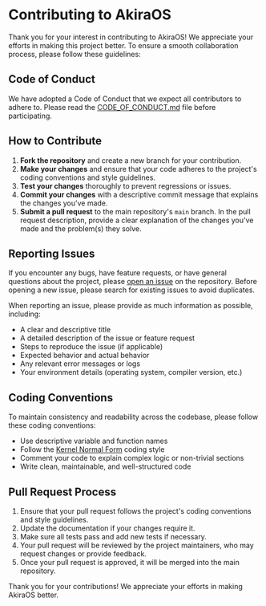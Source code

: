 # Contributing to AkiraOS

Thank you for your interest in contributing to AkiraOS! We appreciate your efforts in making this project better. To ensure a smooth collaboration process, please follow these guidelines:

## Code of Conduct

We have adopted a Code of Conduct that we expect all contributors to adhere to. Please read the [CODE_OF_CONDUCT.md](CODE_OF_CONDUCT.md) file before participating.

## How to Contribute

1. **Fork the repository** and create a new branch for your contribution.
2. **Make your changes** and ensure that your code adheres to the project's coding conventions and style guidelines.
3. **Test your changes** thoroughly to prevent regressions or issues.
4. **Commit your changes** with a descriptive commit message that explains the changes you've made.
5. **Submit a pull request** to the main repository's `main` branch. In the pull request description, provide a clear explanation of the changes you've made and the problem(s) they solve.

## Reporting Issues

If you encounter any bugs, have feature requests, or have general questions about the project, please [open an issue](https://github.com/yourusername/AkiraOS/issues/new) on the repository. Before opening a new issue, please search for existing issues to avoid duplicates.

When reporting an issue, please provide as much information as possible, including:

- A clear and descriptive title
- A detailed description of the issue or feature request
- Steps to reproduce the issue (if applicable)
- Expected behavior and actual behavior
- Any relevant error messages or logs
- Your environment details (operating system, compiler version, etc.)

## Coding Conventions

To maintain consistency and readability across the codebase, please follow these coding conventions:

- Use descriptive variable and function names
- Follow the [Kernel Normal Form](https://wiki.osdev.org/Kernel_Normal_Form) coding style
- Comment your code to explain complex logic or non-trivial sections
- Write clean, maintainable, and well-structured code

## Pull Request Process

1. Ensure that your pull request follows the project's coding conventions and style guidelines.
2. Update the documentation if your changes require it.
3. Make sure all tests pass and add new tests if necessary.
4. Your pull request will be reviewed by the project maintainers, who may request changes or provide feedback.
5. Once your pull request is approved, it will be merged into the main repository.

Thank you for your contributions! We appreciate your efforts in making AkiraOS better.
